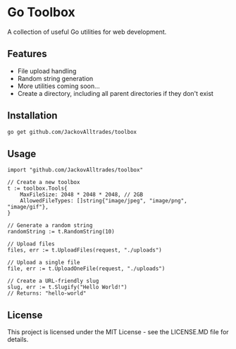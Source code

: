# Go Toolbox

A collection of useful Go utilities for web development.

## Features

- File upload handling
- Random string generation
- More utilities coming soon...
- Create a directory, including all parent directories if they don't exist

## Installation

```bash
go get github.com/JackovAlltrades/toolbox
```
## Usage 
```
import "github.com/JackovAlltrades/toolbox"

// Create a new toolbox
t := toolbox.Tools{
    MaxFileSize: 2048 * 2048 * 2048, // 2GB
    AllowedFileTypes: []string{"image/jpeg", "image/png", "image/gif"},
}

// Generate a random string
randomString := t.RandomString(10)

// Upload files
files, err := t.UploadFiles(request, "./uploads")

// Upload a single file
file, err := t.UploadOneFile(request, "./uploads")

// Create a URL-friendly slug
slug, err := t.Slugify("Hello World!")
// Returns: "hello-world"
```
## License
This project is licensed under the MIT License - see the LICENSE.MD file for details.
